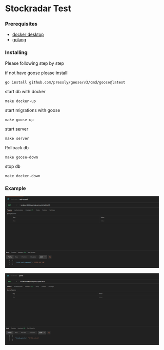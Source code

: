 # Stockradar Test

### Prerequisites

* [docker desktop](https://www.docker.com/products/docker-desktop/)
* [golang](https://go.dev/)



### Installing

Please following step by step

if not have goose please install

```
go install github.com/pressly/goose/v3/cmd/goose@latest
```

start db with docker

```
make docker-up
```

start migrations with goose

```
make goose-up
```

start server

```
make server
```

Rollback db

```
make goose-down
```

stop db
```
make docker-down
```

### Example

![alt text](image-2.png)

![alt text](image-3.png)


